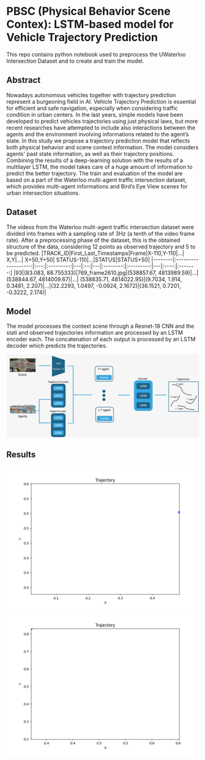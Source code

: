 # PBSC (Physical Behavior Scene Contex): LSTM-based model for Vehicle Trajectory Prediction
This repo contains python notebook used to preprocess the UWaterloo Intersection Dataset and to create and train the model.

## Abstract
Nowadays autonomous vehicles together with trajectory prediction represent a burgeoning field in AI. Vehicle Trajectory Prediction is essential for efficient and safe navigation, especially when considering traffic condition in urban centers. 
In the last years, simple models have been developed to predict vehicles trajectories using just physical laws, but more recent researches have attempted to include also interactions between the agents and the environment involving informations related to the agent’s state.
In this study we propose a trajectory prediction model that reflects both physical behavior and scene context information. The model considers agents' past state information, as well as their trajectory positions. Combining the results of a deep-learning solution with the results of a multilayer LSTM, the model takes care of a huge amount of information to predict the better trajectory.
The train and evaluation of the model are based on a part of the Waterloo multi-agent traffic intersection dataset, which provides multi-agent informations and Bird’s Eye View scenes for urban intersection situations.
## Dataset
The videos from the Waterloo multi-agent traffic intersection dataset were divided into frames with a sampling rate of 3Hz (a tenth of the video frame rate). After a preprocessing phase of the dataset, this is the obtained structure of the data, considering 12 points as observed trajectory and 5 to be predicted.
|TRACK_ID|First_Last_Timestamps|Frame|X-110,Y-110|...| X,Y|...| X+50,Y+50| STATUS-110|...|STATUS|STATUS+50|
|--------|:-------------------:|:---:|:---------:|---|:--:|---|:--------:|:---------:|---|:----:|:-------:|
|93|(83.083, 88.755333)|769_frame2610.jpg|(538857.67, 4813989.59)|...| (538844.67, 4814009.67)|...| (538835.71, 4814022.95)|(9.7034, 1.914, 0.3481, 2.207)|...|(32.2293, 1.0497, -0.0924, 2.1672)|(36.1521, 0.7201, -0.3222, 2.174)|
## Model
The model processes the context scene through a Resnet-18 CNN and the stati and observed trajectories information are processed by an LSTM encoder each. The concatenation of each output is processed by an LSTM decoder which predicts the trajectories.
<div align='center'>
  <img src='images/model.jpeg' width='1000px'>
</div>

## Results
<div align='center'>
  <img src="images/GIF/GIF9/trajectory9.gif" width='500px'>
  <img src="images/GIF/GIF126/trajectory126.gif" width='500px'>
</div>

